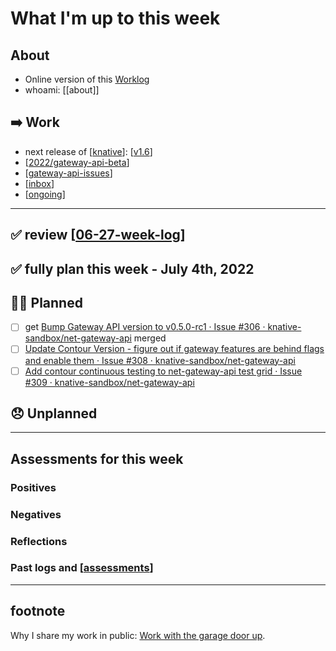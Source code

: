 # What I'm up to this week

## About
- Online version of this [Worklog](https://carlisia.github.io/carlisia/)
- whoami: [[about]]

## ➡️ Work
- next release of [[knative]]: [[v1.6]]
- [[2022/gateway-api-beta]]
- [[gateway-api-issues]]
- [[inbox]]
- [[ongoing]]

---
## ✅ review [[06-27-week-log]]
## ✅ fully plan this week - July 4th, 2022
## 🙋‍♀️ Planned
- [ ] get [Bump Gateway API version to v0.5.0-rc1 · Issue #306 · knative-sandbox/net-gateway-api](https://github.com/knative-sandbox/net-gateway-api/issues/306) merged
- [ ] [Update Contour Version - figure out if gateway features are behind flags and enable them · Issue #308 · knative-sandbox/net-gateway-api](https://github.com/knative-sandbox/net-gateway-api/issues/308)
- [ ] [Add contour continuous testing to net-gateway-api test grid · Issue #309 · knative-sandbox/net-gateway-api](https://github.com/knative-sandbox/net-gateway-api/issues/309)

## 😞 Unplanned
---
## Assessments for this week
### Positives
### Negatives
### Reflections
### Past logs and [[assessments]]
---
## footnote
Why I share my work in public: [Work with the garage door up](https://notes.andymatuschak.org/z21cgR9K3UcQ5a7yPsj2RUim3oM2TzdBByZu).

[//begin]: # "Autogenerated link references for markdown compatibility"
[knative]: learning/knative.md "knative"
[v1.6]: contributions/v1.6.md "v1.6"
[2022/gateway-api-beta]: scrapbook/2022/gateway-api-beta.md "gateway-api beta"
[gateway-api-issues]: kubernetes/gateway-api-issues.md "Gateway API issues"
[inbox]: contributions/inbox.md "inbox"
[ongoing]: knative/ongoing.md "ongoing"
[06-27-week-log]: 2022/06-jun/06-27-week-log.md "log week of June 27th"
[assessments]: 2022/assessments.md "assessments"
[//end]: # "Autogenerated link references"